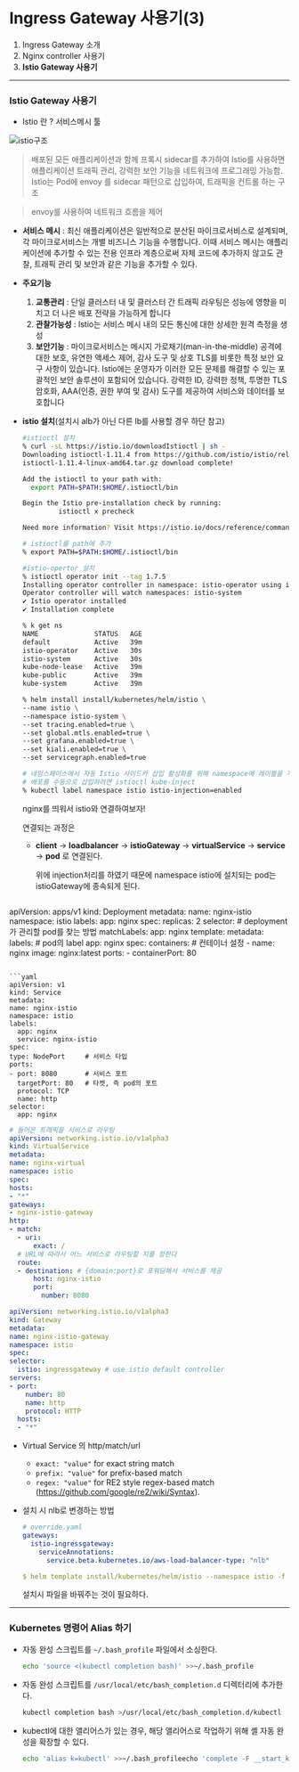 # Ingress Gateway 사용기(3)



1. Ingress Gateway 소개
2. Nginx controller 사용기
3. **Istio Gateway 사용기**

------

### Istio Gateway 사용기

- Istio 란 ?  서비스메시 툴

![istio구조](https://user-images.githubusercontent.com/47243329/142584686-c2d12183-3a13-4774-b7e4-8c9f0e328353.PNG)

> 배포된 모든 애플리케이션과 함께 프록시 sidecar를 추가하여 Istio를 사용하면 애플리케이션 트래픽 관리, 강력한 보안 기능을 네트워크에 프로그래밍 가능함. Istio는 Pod에 envoy 를 sidecar 패턴으로 삽입하여, 트래픽을 컨트롤 하는 구조

>envoy를 사용하여 네트워크 흐름을 제어

- **서비스 메시** : 최신 애플리케이션은 일반적으로 분산된 마이크로서비스로 설계되며, 각 마이크로서비스는 개별 비즈니스 기능을 수행합니다. 이때 서비스 메시는 애플리케이션에 추가할 수 있는 전용 인프라 계층으로써 자체 코드에 추가하지 않고도 관찰, 트래픽 관리 및 보안과 같은 기능을 추가할 수 있다.
- **주요기능** 
  1. **교통관리** : 단일 클러스터 내 및 클러스터 간 트래픽 라우팅은 성능에 영향을 미치고 더 나은 배포 전략을 가능하게 합니다
  2. **관찰가능성** : Istio는 서비스 메시 내의 모든 통신에 대한 상세한 원격 측정을 생성
  3. **보안기능** : 마이크로서비스는 메시지 가로채기(man-in-the-middle) 공격에 대한 보호, 유연한 액세스 제어, 감사 도구 및 상호 TLS를 비롯한 특정 보안 요구 사항이 있습니다. Istio에는 운영자가 이러한 모든 문제를 해결할 수 있는 포괄적인 보안 솔루션이 포함되어 있습니다. 강력한 ID, 강력한 정책, 투명한 TLS 암호화, AAA(인증, 권한 부여 및 감사) 도구를 제공하여 서비스와 데이터를 보호합니다



- **istio 설치**(설치시 alb가 아닌 다른 lb를 사용할 경우 하단 참고)

  ```bash
  #istioctl 설치
  % curl -sL https://istio.io/downloadIstioctl | sh -
  Downloading istioctl-1.11.4 from https://github.com/istio/istio/releases/download/1.11.4/istioctl-1.11.4-linux-amd64.tar.gz ...
  istioctl-1.11.4-linux-amd64.tar.gz download complete!
  
  Add the istioctl to your path with:
    export PATH=$PATH:$HOME/.istioctl/bin
  
  Begin the Istio pre-installation check by running:
           istioctl x precheck
  
  Need more information? Visit https://istio.io/docs/reference/commands/istioctl/
  
  # istioctl를 path에 추가
  % export PATH=$PATH:$HOME/.istioctl/bin
  
  #istio-opertor 설치
  % istioctl operator init --tag 1.7.5
  Installing operator controller in namespace: istio-operator using image: docker.io/istio/operator:1.7.5
  Operator controller will watch namespaces: istio-system
  ✔ Istio operator installed
  ✔ Installation complete
  
  % k get ns
  NAME              STATUS   AGE
  default           Active   39m
  istio-operator    Active   30s
  istio-system      Active   30s
  kube-node-lease   Active   39m
  kube-public       Active   39m
  kube-system       Active   39m
  
  % helm install install/kubernetes/helm/istio \
  --name istio \
  --namespace istio-system \
  --set tracing.enabled=true \
  --set global.mtls.enabled=true \
  --set grafana.enabled=true \
  --set kiali.enabled=true \
  --set servicegraph.enabled=true
  
  # 네임스페이스에서 자동 Istio 사이드카 삽입 활성화를 위해 namespace에 레이블을 지정
  # 배포를 수동으로 삽입하려면 istioctl kube-inject
  % kubectl label namespace istio istio-injection=enabled
  ```

  nginx를 띄워서 istio와 연결하여보자!

  연결되는 과정은

  - **client** -> **loadbalancer** -> **istioGateway** -> **virtualService** -> **service** -> **pod** 로 연결된다.

    위에 injection처리를 하였기 때문에 namespace istio에 설치되는 pod는 istioGateway에 종속되게 된다.

  ```yaml
apiVersion: apps/v1
kind: Deployment
metadata:
  name: nginx-istio
  namespace: istio
  labels:
    app: nginx
spec:
  replicas: 2
  selector:                   # deployment가 관리할 pod를 찾는 방법
    matchLabels:
      app: nginx
  template:
    metadata:
      labels:                 # pod의 label
        app: nginx
    spec:
      containers:             # 컨테이너 설정
      - name: nginx
        image: nginx:latest
        ports:
        - containerPort: 80
  ```

  ```yaml
apiVersion: v1
kind: Service
metadata:
  name: nginx-istio
  namespace: istio
  labels:
    app: nginx
    service: nginx-istio
spec:
  type: NodePort     # 서비스 타입
  ports:
  - port: 8080       # 서비스 포트
    targetPort: 80   # 타켓, 즉 pod의 포트
    protocol: TCP
    name: http
  selector:
    app: nginx
  ```

  ```yaml
# 들어온 트래픽을 서비스로 라우팅
apiVersion: networking.istio.io/v1alpha3
kind: VirtualService
metadata:
  name: nginx-virtual
  namespace: istio
spec:
  hosts:
  - "*"
  gateways:
  - nginx-istio-gateway
  http:
  - match:
    - uri:
        exact: /
    # URL에 따라서 어느 서비스로 라우팅할 지를 정한다
    route:
    - destination: # {domain:port}로 포워딩해서 서비스를 제공
        host: nginx-istio
        port:
          number: 8080
  ```

  ```yaml
apiVersion: networking.istio.io/v1alpha3
kind: Gateway
metadata:
  name: nginx-istio-gateway
  namespace: istio
spec:
  selector:
    istio: ingressgateway # use istio default controller
  servers:
  - port:
      number: 80
      name: http
      protocol: HTTP
    hosts:
    - "*"
  ```

   - Virtual Service 의 http/match/url

     - `exact: "value"` for exact string match
     - `prefix: "value"` for prefix-based match
     - `regex: "value"` for RE2 style regex-based match (https://github.com/google/re2/wiki/Syntax).

- 설치 시 nlb로 변경하는 방법

  ```yaml
  # override.yaml
  gateways:
    istio-ingressgateway:
      serviceAnnotations:
        service.beta.kubernetes.io/aws-load-balancer-type: "nlb"
  ```

  ```yaml
  $ helm template install/kubernetes/helm/istio --namespace istio -f override.yaml > $HOME/istio.yaml
  ```

  설치시 파일을 바꿔주는 것이 필요하다.

------

### Kubernetes 명령어 Alias 하기

- 자동 완성 스크립트를 `~/.bash_profile` 파일에서 소싱한다.

  ```bash
  echo 'source <(kubectl completion bash)' >>~/.bash_profile
  ```

- 자동 완성 스크립트를 `/usr/local/etc/bash_completion.d` 디렉터리에 추가한다.

  ```bash
  kubectl completion bash >/usr/local/etc/bash_completion.d/kubectl
  ```

- kubectl에 대한 앨리어스가 있는 경우, 해당 앨리어스로 작업하기 위해 셸 자동 완성을 확장할 수 있다.

  ```bash
  echo 'alias k=kubectl' >>~/.bash_profileecho 'complete -F __start_kubectl k' >>~/.bash_profile
  ```

